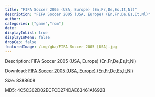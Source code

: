 ```yaml
---
title: "FIFA Soccer 2005 (USA, Europe) (En,Fr,De,Es,It,Nl)"
description: "FIFA Soccer 2005 (USA, Europe) (En,Fr,De,Es,It,Nl)"
author: 
categories: ["game","rom"]
date: 
displayInList: true
displayInMenu: false
dropCap: false
featuredImage: /img/gba/FIFA Soccer 2005 [USA].jpg
---
```


Description: FIFA Soccer 2005 (USA, Europe) (En,Fr,De,Es,It,Nl)

Download: <a style="text-decoration:underline;" href="https://mega.nz/#!6LYCBIwQ!maGEuGQX7Lzuc9eaSG3KWr_ahbn5sLhs4pX7jd4BunY" target = "_blank" rel = "nofollow" > FIFA Soccer 2005 (USA, Europe) (En,Fr,De,Es,It,Nl)</a>

Size: 8388608

MD5: 4C5C302D02ECFCD274DAE63461A1692B

